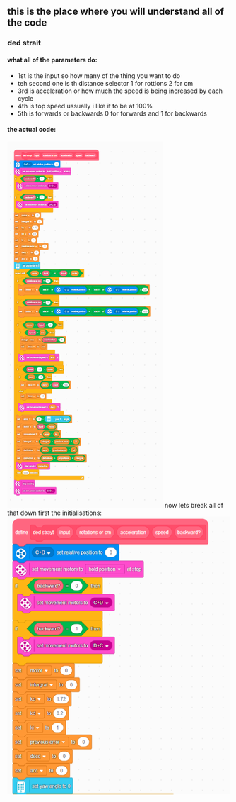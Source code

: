 ## this is the place where you will understand all of the code
### ded strait
#### what all of the parameters do:
 - 1st   is the input so how many of the thing you want to do
 - teh second one is th distance selector 1 for rottions 2 for cm
 - 3rd is acceleration or how much the speed is being increased by each cycle
 - 4th is top speed ussually i like it to be at 100%
 - 5th is forwards or backwards 0 for forwards and 1 for backwards
#### the actual code:
![alt text](https://github.com/nusp09/kscs_fll/blob/main/2024-2025-submergerd/pictures/ded_strait_v2_full.png)
now lets break all of that down
first the initialisations:
![alt text](https://github.com/nusp09/kscs_fll/blob/main/2024-2025-submergerd/pictures/ded_strait_initialisation.png)
